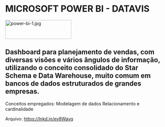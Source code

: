 <h1> MICROSOFT POWER BI - DATAVIS</H1>

<img src="https://www.imagemhost.com.br/images/2020/09/23/power-bi-1.jpg" alt="power-bi-1.jpg" border="0" height="60" width="210"/>

<H2>Dashboard para planejamento de vendas, com diversas visões e vários ângulos de informação, utilizando o conceito consolidado do Star Schema e Data Warehouse, muito comum em bancos de dados estruturados de grandes empresas.</H2>


Conceitos empregados:
Modelagem de dados
Relacionamento e cardinalidade


Arquivo:
https://lnkd.in/ey8Wavq
